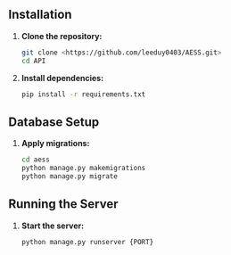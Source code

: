 ## Installation

1. **Clone the repository:**
	```bash
	git clone <https://github.com/leeduy0403/AESS.git>
	cd API
	```

2. **Install dependencies:**
	```bash
	pip install -r requirements.txt
	```

## Database Setup

1. **Apply migrations:**
	```bash
 	cd aess
	python manage.py makemigrations
	python manage.py migrate
	```

## Running the Server

1. **Start the server:**
	```bash
	python manage.py runserver {PORT}
	```
